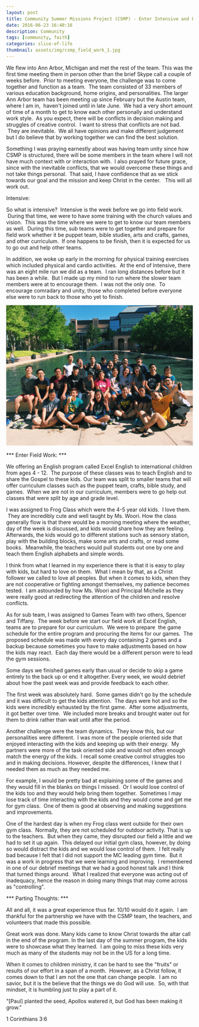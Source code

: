 ```yaml
---
layout: post
title: Community Summer Missions Project (CSMP) - Enter Intensive and Field Work
date: 2016-06-23 16:40:16
description: Community
tags: [community, faith]
categories: slice-of-life
thumbnail: assets/img/csmp_field_work_1.jpg
---
```

We flew into Ann Arbor, Michigan and met the rest of the team. This was the first time meeting them in person other than the brief Skype call a couple of weeks before.  Prior to meeting everyone, the challenge was to come together and function as a team.  The team consisted of 33 members of various education background, home origins, and personalities. The larger Ann Arbor team has been meeting up since February but the Austin team, where I am in,  haven't joined until in late June.  We had a very short amount of time of a month to get to know each other personally and understand work style.  As you expect, there will be conflicts in decision making and struggles of creative control.  I want to stress that conflicts are not bad.  They are inevitable.  We all have opinions and make different judgement but I do believe that by working together we can find the best solution.

Something I was praying earnestly about was having team unity since how CSMP is structured, there will be some members in the team where I will not have much context with or interaction with.  I also prayed for future grace, since with the inevitable conflicts, that we would overcome these things and not take things personal.  That said, I have confidence that as we stick towards our goal and the mission and keep Christ in the center.   This will all work out.

Intensive:

So what is intensive?  Intensive is the week before we go into field work.  During that time, we were to have some training with the church values and vision.  This was the time where we were to get to know our team members as well.  During this time, sub teams were to get together and prepare for field work whether it be puppet team, bible studies, arts and crafts, games, and other curriculum.  If one happens to be finish, then it is expected for us to go out and help other teams.

In addition, we woke up early in the morning for physical training exercises which included physical and cardio activities.  At the end of Intensive, there was an eight mile run we did as a team.  I ran long distances before but it has been a while.  But I made up my mind to run where the slower team members were at to encourage them.  I was not the only one.  To encourage comradary and unity, those who completed before everyone else were to run back to those who yet to finish.

![CSMP Team Photo](assets/img/csmp_field_work_2.jpg)


*** Enter Field Work: *** 

We offering an English program called Excel English to international children from ages 4 - 12.  The purpose of these classes was to teach English and to share the Gospel to these kids. Our team was split to smaller teams that will offer curriculum classes such as the puppet team, crafts, bible study, and games.  When we are not in our curriculum, members were to go help out classes that were split by age and grade level.

I was assigned to Frog Class which were the 4-5 year old kids.  I love them.  They are incredibly cute and well taught by Ms. Woori. How the class generally flow is that there would be a morning meeting where the weather, day of the week is discussed, and kids would share how they are feeling. Afterwards, the kids would go to different stations such as sensory station, play with the building blocks, make some arts and crafts, or read some books.  Meanwhile, the teachers would pull students out one by one and teach them English alphabets and simple words.

I think from what I learned in my experience there is that it is easy to play with kids, but hard to love on them.  What I mean by that, as a Christ follower we called to love all peoples. But when it comes to kids, when they are not cooperative or fighting amongst themselves, my patience becomes tested.  I am astounded by how Ms. Woori and Principal Michelle as they were really good at redirecting the attention of the children and resolve conflicts.

As for sub team, I was assigned to Games Team with two others, Spencer and Tiffany.  The week before we start our field work at Excel English, teams are to prepare for our curriculum.  We were to prepare  the game schedule for the entire program and procuring the items for our games.  The proposed schedule was made with every day containing 2 games and a backup because sometimes you have to make adjustments based on how the kids may react.  Each day there would be a different person were to lead the gym sessions.

Some days we finished games early than usual or decide to skip a game entirely to the back up or end it altogether. Every week, we would debrief about how the past week was and provide feedback to each other.

The first week was absolutely hard.  Some games didn't go by the schedule and it was difficult to get the kids attention.  The days were hot and so the kids were incredibly exhausted by the first game.  After some adjustments, it got better over time.  We included more breaks and brought water out for them to drink rather than wait until after the period.

Another challenge were the team dynamics.  They know this, but our personalities were different.  I was more of the people oriented side that enjoyed interacting with the kids and keeping up with their energy.  My partners were more of the task oriented side and would not often enough match the energy of the kids.  I recall some creative control struggles too and in making decisions. However, despite the differences, I knew that I needed them as much as they needed me.

For example, I would be pretty bad at explaining some of the games and they would fill in the blanks on things I missed.  Or I would lose control of the kids too and they would help bring them together.  Sometimes I may lose track of time interacting with the kids and they would come and get me for gym class.  One of them is good at observing and making suggestions and improvements.

One of the hardest day is when my Frog class went outside for their own gym class.  Normally, they are not scheduled for outdoor activity. That is up to the teachers.  But when they came, they disrupted our field a little and we had to set it up again.  This delayed our initial gym class, however, by doing so would distract the kids and we would lose control of them.  I felt really bad because I felt that I did not support the MC leading gym time.  But it was a work in progress that we were learning and improving.  I remembered in one of our debrief meetings that we had a good honest talk and I think that turned things around.  What I realized that everyone was acting out of inadequacy, hence the reason in doing many things that may come across as "controlling".

*** Parting Thoughts: *** 

All and all, it was a great experience thus far. 10/10 would do it again.  I am thankful for the partnership we have with the CSMP team, the teachers, and volunteers that made this possible.

Great work was done. Many kids came to know Christ towards the altar call in the end of the program. In the last day of the summer program, the kids were to showcase what they learned.  I am going to miss these kids very much as many of the students may not be in the US for a long time.

When it comes to children ministry, it can be hard to see the "fruits" or results of our effort in a span of a month.  However, as a Christ follow, it comes down to that I am not the one that can change people.  I am no savior, but it is the believe that the things we do God will use.  So, with that mindset, it is humbling just to play a part of it.

"[Paul] planted the seed, Apollos watered it, but God has been making it grow."

1 Corinthians 3:6